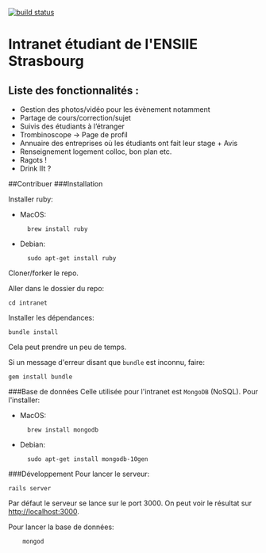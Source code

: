 [![build status](https://api.travis-ci.org/ares-ensiie/intranet.png)](https://travis-ci.org/ares-ensiie/intranet)

# Intranet étudiant de l'ENSIIE Strasbourg

## Liste des fonctionnalités :
- Gestion des photos/vidéo pour les évènement notamment
- Partage de cours/correction/sujet
- Suivis des étudiants à l’étranger
- Trombinoscope → Page de profil
- Annuaire des entreprises où les étudiants ont fait leur stage + Avis
- Renseignement logement colloc, bon plan etc.
- Ragots !
- Drink IIt ?

##Contribuer
###Installation

Installer ruby:

- MacOS: 
	
		brew install ruby
- Debian:
	
		sudo apt-get install ruby
		
		
Cloner/forker le repo.
	

Aller dans le dossier du repo:

	cd intranet

Installer les dépendances:

	bundle install
	
Cela peut prendre un peu de temps.
	
Si un message d'erreur disant que `bundle` est inconnu, faire:

	gem install bundle
	
###Base de données
Celle utilisée pour l'intranet est `MongoDB` (NoSQL).
Pour l'installer:

- MacOS: 

		brew install mongodb
- Debian: 

		sudo apt-get install mongodb-10gen

###Développement
Pour lancer le serveur:

	rails server
	
Par défaut le serveur se lance sur le port 3000. On peut voir le résultat sur [http://localhost:3000](http://localhost:3000]).

Pour lancer la base de données:
		
		mongod
